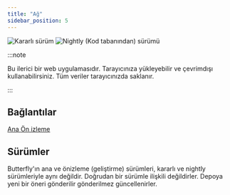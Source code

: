 ```yaml
---
title: "Ağ"
sidebar_position: 5
---
```


![Kararlı sürüm](https://img.shields.io/badge/dynamic/yaml?color=c4840d&label=Stable&query=%24.version&url=https%3A%2F%2Fraw.githubusercontent.com%2FLinwoodCloud%2Fbutterfly%2Fstable%2Fapp%2Fpubspec.yaml&style=for-the-badge) ![Nightly (Kod tabanından) sürümü](https://img.shields.io/badge/dynamic/yaml?color=f7d28c&label=Nightly&query=%24.version&url=https%3A%2F%2Fraw.githubusercontent.com%2FLinwoodCloud%2Fbutterfly%2Fnightly%2Fapp%2Fpubspec.yaml&style=for-the-badge)

:::note

Bu ilerici bir web uygulamasıdır. Tarayıcınıza yükleyebilir ve çevrimdışı kullanabilirsiniz. Tüm veriler tarayıcınızda saklanır.

:::


## Bağlantılar

<div className="row margin-bottom--lg padding--sm">
<a className="button button--outline button--info button--lg margin--sm" href="https://butterfly.linwood.dev">
  Ana
</a>
<a className="button button--outline button--danger button--lg margin--sm" href="https://preview.butterfly.linwood.dev">
  Ön izleme
</a>
</div>

## Sürümler

Butterfly'ın ana ve önizleme (geliştirme) sürümleri, kararlı ve nightly sürümleriyle aynı değildir. Doğrudan bir sürümle ilişkili değildirler. Depoya yeni bir öneri gönderilir gönderilmez güncellenirler.
